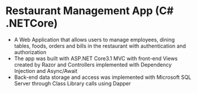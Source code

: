 # Restaurant Management App (C# .NETCore)
<ul>
  <li> A Web Application that allows users to manage employees, dining tables, foods, orders and bills in the restaurant with authentication and authorization </li>
  <li> The app was built with ASP.NET Core3.1 MVC with front-end Views created by Razor and Controllers implemented with Dependency Injection and Async/Await </li>
  <li> Back-end data storage and access was implemented with Microsoft SQL Server through Class Library calls using Dapper </li>
</ul>


